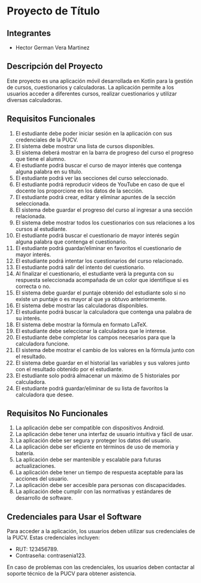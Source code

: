 # Proyecto de Título

## Integrantes
- Hector German Vera Martinez

## Descripción del Proyecto
Este proyecto es una aplicación móvil desarrollada en Kotlin para la gestión de cursos, cuestionarios y calculadoras. La aplicación permite a los usuarios acceder a diferentes cursos, realizar cuestionarios y utilizar diversas calculadoras.

## Requisitos Funcionales
1. El estudiante debe poder iniciar sesión en la aplicación con sus credenciales de la PUCV.
2. El sistema debe mostrar una lista de cursos disponibles.
3. El sistema deberá mostrar en la barra de progreso del curso el progreso que tiene el alumno.
4. El estudiante podrá buscar el curso de mayor interés que contenga alguna palabra en su título.
5. El estudiante podrá ver las secciones del curso seleccionado.
6. El estudiante podrá reproducir videos de YouTube en caso de que el docente los proporcione en los datos de la sección.
7. El estudiante podrá crear, editar y eliminar apuntes de la sección seleccionada.
8. El sistema debe guardar el progreso del curso al ingresar a una sección relacionada.
9. El sistema debe mostrar todos los cuestionarios con sus relaciones a los cursos al estudiante.
10. El estudiante podrá buscar el cuestionario de mayor interés según alguna palabra que contenga el cuestionario.
11. El estudiante podrá guardar/eliminar en favoritos el cuestionario de mayor interés.
12. El estudiante podrá intentar los cuestionarios del curso relacionado.
13. El estudiante podrá salir del intento del cuestionario.
14. Al finalizar el cuestionario, el estudiante verá la pregunta con su respuesta seleccionada acompañada de un color que identifique si es correcta o no.
15. El sistema debe guardar el puntaje obtenido del estudiante solo si no existe un puntaje o es mayor al que ya obtuvo anteriormente.
16. El sistema debe mostrar las calculadoras disponibles.
17. El estudiante podrá buscar la calculadora que contenga una palabra de su interés.
18. El sistema debe mostrar la fórmula en formato LaTeX.
19. El estudiante debe seleccionar la calculadora que le interese.
20. El estudiante debe completar los campos necesarios para que la calculadora funcione.
21. El sistema debe mostrar el cambio de los valores en la fórmula junto con el resultado.
22. El sistema debe guardar en el historial las variables y sus valores junto con el resultado obtenido por el estudiante.
23. El estudiante solo podrá almacenar un máximo de 5 historiales por calculadora.
24. El estudiante podrá guardar/eliminar de su lista de favoritos la calculadora que desee.

## Requisitos No Funcionales
1. La aplicación debe ser compatible con dispositivos Android.
2. La aplicación debe tener una interfaz de usuario intuitiva y fácil de usar.
3. La aplicación debe ser segura y proteger los datos del usuario.
4. La aplicación debe ser eficiente en términos de uso de memoria y batería.
5. La aplicación debe ser mantenible y escalable para futuras actualizaciones.
6. La aplicación debe tener un tiempo de respuesta aceptable para las acciones del usuario.
7. La aplicación debe ser accesible para personas con discapacidades.
8. La aplicación debe cumplir con las normativas y estándares de desarrollo de software.

## Credenciales para Usar el Software
Para acceder a la aplicación, los usuarios deben utilizar sus credenciales de la PUCV. Estas credenciales incluyen:
- RUT: 123456789.
- Contraseña: contrasenia123.

En caso de problemas con las credenciales, los usuarios deben contactar al soporte técnico de la PUCV para obtener asistencia.
